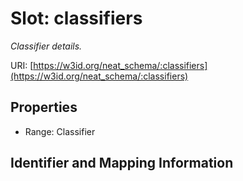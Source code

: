 # Slot: classifiers
_Classifier details._


URI: [https://w3id.org/neat_schema/:classifiers](https://w3id.org/neat_schema/:classifiers)



<!-- no inheritance hierarchy -->


## Properties

 * Range: Classifier



## Identifier and Mapping Information





